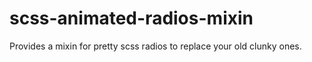 # scss-animated-radios-mixin
Provides a mixin for pretty scss radios to replace your old clunky ones.
